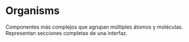 # Organisms

Componentes más complejos que agrupan múltiples átomos y moléculas. Representan secciones completas de una interfaz.
